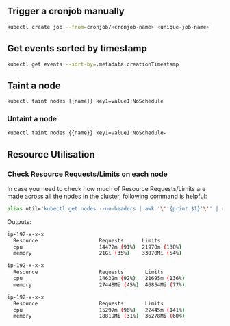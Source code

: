 ## Trigger a cronjob manually

```bash
kubectl create job --from=cronjob/<cronjob-name> <unique-job-name>
```

## Get events sorted by timestamp

```bash
kubectl get events --sort-by=.metadata.creationTimestamp
```

## Taint a node


```bash
kubectl taint nodes {{name}} key1=value1:NoSchedule
```

### Untaint a node

```bash
kubectl taint nodes {{name}} key1=value1:NoSchedule-
```

## Resource Utilisation

### Check Resource Requests/Limits on each node

In case you need to check how much of Resource Requests/Limits are made across all the nodes in the cluster, following command is helpful:

```bash
alias util='kubectl get nodes --no-headers | awk '\''{print $1}'\'' | xargs -I {} sh -c '\''echo {} ; kubectl describe node {} | grep Allocated -A 5 | grep -ve Event -ve Allocated -ve percent -ve -- ; echo '\'''
```

Outputs:

```bash
ip-192-x-x-x
  Resource                    Requests      Limits
  cpu                         14472m (91%)  21970m (138%)
  memory                      21Gi (35%)    33070Mi (54%)

ip-192-x-x-x
  Resource                    Requests       Limits
  cpu                         14632m (92%)   21695m (136%)
  memory                      27448Mi (45%)  46854Mi (77%)

ip-192-x-x-x
  Resource                    Requests       Limits
  cpu                         15297m (96%)   22445m (141%)
  memory                      18819Mi (31%)  36278Mi (60%)
```
